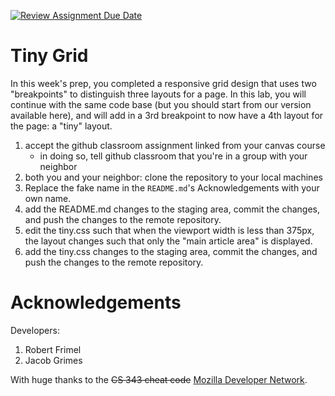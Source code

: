 [![Review Assignment Due Date](https://classroom.github.com/assets/deadline-readme-button-24ddc0f5d75046c5622901739e7c5dd533143b0c8e959d652212380cedb1ea36.svg)](https://classroom.github.com/a/M2gaSEvU)
# Tiny Grid

In this week's prep, you completed a responsive grid design that uses two "breakpoints" to distinguish three layouts for a page. In this lab, you will continue with the same code base (but you should start from our version available here), and will add in a 3rd breakpoint to now have a 4th layout for the page: a "tiny" layout.

1. accept the github classroom assignment linked from your canvas course
    * in doing so, tell github classroom that you're in a group with your neighbor
1. both you and your neighbor: clone the repository to your local machines
1. Replace the fake name in the `README.md`'s Acknowledgements with your own name.
1. add the README.md changes to the staging area, commit the changes, and push the changes to the remote repository.
1. edit the tiny.css such that when the viewport width is less than 375px, the layout changes such that only the "main article area" is displayed.
1. add the tiny.css changes to the staging area, commit the changes, and push the changes to the remote repository.

# Acknowledgements

Developers:
1. Robert Frimel
2. Jacob Grimes

With huge thanks to the ~~CS 343 cheat code~~ [Mozilla Developer Network](https://developer.mozilla.org/en-US/docs/Web/CSS/CSS_grid_layout/Realizing_common_layouts_using_grids#a_responsive_layout_with_1_to_3_fluid_columns_using_grid-template-areas).